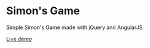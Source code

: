 # Simon's Game

Simple Simon's Game made with jQuery and AngularJS. 

[Live demo](https://codepen.io/iftodi_mihai/full/rJKybm)
